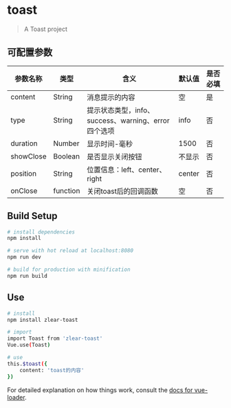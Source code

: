 # toast

> A Toast project

## 可配置参数

|  参数名称  | 类型  | 含义  | 默认值  |是否必填 |
|  ----  | ----  | ----  | ----  | ----  |
| content  | String | 消息提示的内容 | 空 | 是 |
| type  | String | 提示状态类型，info、success、warning、error 四个选项 | info | 否 |
| duration  | Number | 显示时间-毫秒 | 1500 | 否 |
| showClose  | Boolean | 是否显示关闭按钮 | 不显示  | 否 |
| position  | String | 位置信息：left、center、right | center  | 否 |
| onClose  | function | 关闭toast后的回调函数 | 空 | 否 |

## Build Setup

``` bash
# install dependencies
npm install

# serve with hot reload at localhost:8080
npm run dev

# build for production with minification
npm run build
```

## Use

``` bash
# install
npm install zlear-toast

# import
import Toast from 'zlear-toast'
Vue.use(Toast)

# use
this.$toast({
    content: 'toast的内容'
})
```

For detailed explanation on how things work, consult the [docs for vue-loader](http://vuejs.github.io/vue-loader).
